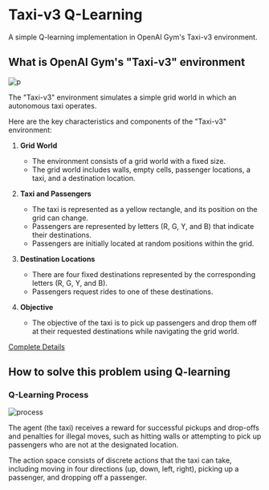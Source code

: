 # Taxi-v3 Q-Learning
A simple Q-learning implementation in OpenAI Gym's Taxi-v3 environment.

## What is  OpenAI Gym's "Taxi-v3" environment

![p](https://www.gymlibrary.dev/_images/taxi.gif)


The "Taxi-v3" environment simulates a simple grid world in which an autonomous taxi operates.

Here are the key characteristics and components of the "Taxi-v3" environment:


1) **Grid World**
   * The environment consists of a grid world with a fixed size.
   * The grid world includes walls, empty cells, passenger locations, a taxi, and a destination location.


2) **Taxi and Passengers**
    * The taxi is represented as a yellow rectangle, and its position on the grid can change.
    * Passengers are represented by letters (R, G, Y, and B) that indicate their destinations.
    * Passengers are initially located at random positions within the grid.


3) **Destination Locations**
    * There are four fixed destinations represented by the corresponding letters (R, G, Y, and B).
    * Passengers request rides to one of these destinations.


4) **Objective**
    * The objective of the taxi is to pick up passengers and drop them off at their requested destinations while navigating the grid world.


[Complete Details](https://www.gymlibrary.dev/environments/toy_text/taxi/)


## How to solve this problem using Q-learning
### Q-Learning Process
![process](https://cdn-media-1.freecodecamp.org/images/oQPHTmuB6tz7CVy3L05K1NlBmS6L8MUkgOud)

The agent (the taxi) receives a reward for successful pickups and drop-offs and penalties for illegal moves, such as hitting walls or attempting to pick up passengers who are not at the designated location.

The action space consists of discrete actions that the taxi can take, including moving in four directions (up, down, left, right), picking up a passenger, and dropping off a passenger.
